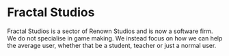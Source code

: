 # Fractal Studios

Fractal Studios is a sector of Renown Studios and is now a software firm. We do not specialise in game making. We instead focus on how we can help the average user, whether that be a student, teacher or just a normal user.
